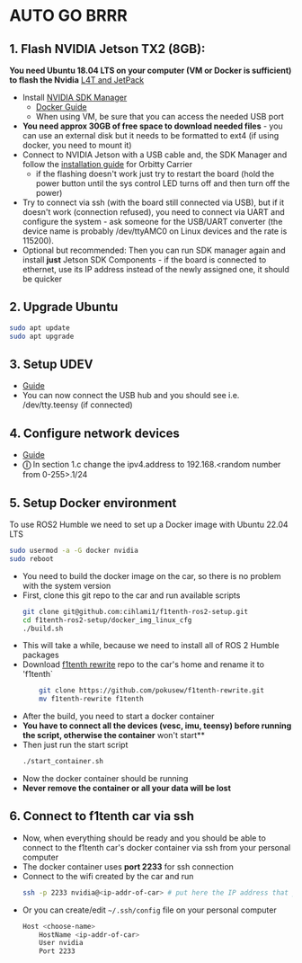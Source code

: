# AUTO GO BRRR

## 1. Flash NVIDIA Jetson TX2 (8GB):

**You need Ubuntu 18.04 LTS on your computer (VM or Docker is sufficient) to flash the Nvidia**
[L4T and JetPack](https://github.com/pokusew/ros-setup/blob/main/nvidia-jetson-tx2/L4T.md)

* Install [NVIDIA SDK Manager](https://developer.nvidia.com/drive/sdk-manager)
    * [Docker Guide](https://github.com/atinfinity/sdk_manager_docker)
    * When using VM, be sure that you can access the needed USB port
* **You need approx 30GB of free space to download needed files** - you can use an external disk but it needs to be formatted to ext4 (if using docker, you need to mount it)
* Connect to NVIDIA Jetson with a USB cable and, the SDK Manager and follow the [installation guide](https://connecttech.com/resource-center/kdb373/) for Orbitty Carrier
    * if the flashing doesn't work just try to restart the board (hold the power button until the sys control LED turns off and then turn off the power)
* Try to connect via ssh (with the board still connected via USB), but if it doesn't work (connection refused), you need to connect via UART and configure the system - ask someone for the  USB/UART converter (the device name is probably /dev/ttyAMC0 on Linux devices and the rate is 115200).
* Optional but recommended: Then you can run SDK manager again and install **just** Jetson SDK Components - if the board is connected to ethernet, use its IP address instead of the newly assigned one, it should be quicker

## 2. Upgrade Ubuntu
```bash
sudo apt update
sudo apt upgrade
```

## 3. Setup UDEV
* [Guide](https://github.com/pokusew/ros-setup/blob/main/nvidia-jetson-tx2/UDEV.md)
* You can now connect the USB hub and you should see i.e. /dev/tty.teensy (if connected)

## 4. Configure network devices
* [Guide](https://github.com/pokusew/ros-setup/blob/main/nvidia-jetson-tx2/NETWORK.md#setup)
* **&#9432;** In section 1.c change the ipv4.address to 192.168.<random number from 0-255>.1/24

## 5. Setup Docker environment
To use ROS2 Humble we need to set up a Docker image with Ubuntu 22.04 LTS
```bash
sudo usermod -a -G docker nvidia
sudo reboot
```

* You need to build the docker image on the car, so there is no problem with the system version
* First, clone this git repo to the car and run available scripts
    ```bash
    git clone git@github.com:cihlami1/f1tenth-ros2-setup.git
    cd f1tenth-ros2-setup/docker_img_linux_cfg
    ./build.sh
    ```
* This will take a while, because we need to install all of ROS 2 Humble packages
* Download [f1tenth rewrite](https://github.com/pokusew/f1tenth-rewrite) repo to the car's home and rename it to 'f1tenth`
    ```bash
        git clone https://github.com/pokusew/f1tenth-rewrite.git
        mv f1tenth-rewrite f1tenth
    ````
* After the build, you need to start a docker container
* **You have to connect all the devices (vesc, imu, teensy) before running the script, otherwise the container** won't start**
* Then just run the start script
    ```bash
    ./start_container.sh
    ```
* Now the docker container should be running
* **Never remove the container or all your data will be lost**

## 6. Connect to f1tenth car via ssh
* Now, when everything should be ready and you should be able to connect to the f1tenth car's docker container via ssh from your personal computer
* The docker container uses **port 2233** for ssh connection
* Connect to the wifi created by the car and run
    ```bash
    ssh -p 2233 nvidia@<ip-addr-of-car> # put here the IP address that you selected when seting up the device in section 4
    ```
* Or you can create/edit `~/.ssh/config` file on your personal computer
    ```bash
    Host <choose-name>
        HostName <ip-addr-of-car>
        User nvidia
        Port 2233
    ```

